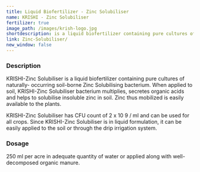 ```yaml
---
title: Liquid Biofertilizer - Zinc Solubiliser
name: KRISHI - Zinc Solubiliser
fertilizer: true
image_path: /images/krish-logo.jpg
shortdescription: is a liquid biofertilizer containing pure cultures of naturally-occurring soil-borne Zinc Solubilising bacterium
link: Zinc-Solubiliser/
new_window: false
---
```

### Description
KRISHI-Zinc Solubiliser is a liquid biofertilizer containing pure cultures of naturally-
occurring soil-borne Zinc Solubilising bacterium. When applied to soil, KRISHI-Zinc
Solubiliser bacterium multiplies, secretes organic acids and helps to solubilise insoluble zinc
in soil. Zinc thus mobilized is easily available to the plants.

KRISHI-Zinc Solubiliser has CFU count of 2 x 10 9 / ml and can be used for all crops.
Since KRISHI-Zinc Solubiliser is in liquid formulation, it can be easily applied to the soil or
through the drip irrigation system.

### Dosage
250 ml per acre in adequate quantity of water or applied along with
well-decomposed organic manure.
